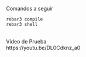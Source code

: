 Comandos a seguir</br>
```
rebar3 compile
rebar3 shell
```
</br>
Video de Prueba </br>
https://youtu.be/DL0Cdknz_a0
